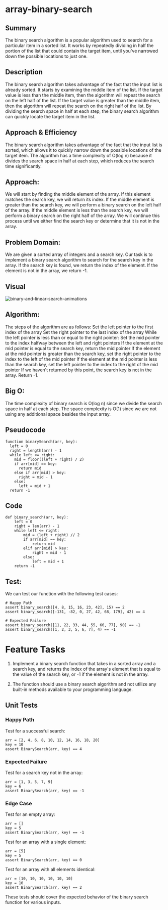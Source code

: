 # array-binary-search

## Summary
The binary search algorithm is a popular algorithm used to search for a particular item in a sorted list. It works by repeatedly dividing in half the portion of the list that could contain the target item, until you've narrowed down the possible locations to just one.

## Description
The binary search algorithm takes advantage of the fact that the input list is already sorted. It starts by examining the middle item of the list. If the target value is less than the middle item, then the algorithm will repeat the search on the left half of the list. If the target value is greater than the middle item, then the algorithm will repeat the search on the right half of the list. By dividing the search space in half at each step, the binary search algorithm can quickly locate the target item in the list.

## Approach & Efficiency
The binary search algorithm takes advantage of the fact that the input list is sorted, which allows it to quickly narrow down the possible locations of the target item. The algorithm has a time complexity of O(log n) because it divides the search space in half at each step, which reduces the search time significantly.



## Approach:
We will start by finding the middle element of the array. If this element matches the search key, we will return its index. If the middle element is greater than the search key, we will perform a binary search on the left half of the array. If the middle element is less than the search key, we will perform a binary search on the right half of the array. We will continue this process until we either find the search key or determine that it is not in the array.

## Problem Domain:
We are given a sorted array of integers and a search key. Our task is to implement a binary search algorithm to search for the search key in the array. If the search key is found, we return the index of the element. If the element is not in the array, we return -1.

## Visual
![binary-and-linear-search-animations](https://user-images.githubusercontent.com/60603704/230966462-7d17e971-723f-4a04-8406-1930bb8ba8db.gif)
## Algorithm:
The steps of the algorithm are as follows:
Set the left pointer to the first index of the array
Set the right pointer to the last index of the array
While the left pointer is less than or equal to the right pointer:
Set the mid pointer to the index halfway between the left and right pointers
If the element at the mid pointer is equal to the search key, return the mid pointer
If the element at the mid pointer is greater than the search key, set the right pointer to the index to the left of the mid pointer
If the element at the mid pointer is less than the search key, set the left pointer to the index to the right of the mid pointer
If we haven't returned by this point, the search key is not in the array. Return -1.
## Big O:
The time complexity of binary search is O(log n) since we divide the search space in half at each step. The space complexity is O(1) since we are not using any additional space besides the input array.

## Pseudocode
```
function binarySearch(arr, key):
  left = 0
  right = length(arr) - 1
  while left <= right:
    mid = floor((left + right) / 2)
    if arr[mid] == key:
      return mid
    else if arr[mid] > key:
      right = mid - 1
    else:
      left = mid + 1
  return -1

```
## Code
```
def binary_search(arr, key):
    left = 0
    right = len(arr) - 1
    while left <= right:
        mid = (left + right) // 2
        if arr[mid] == key:
            return mid
        elif arr[mid] > key:
            right = mid - 1
        else:
            left = mid + 1
    return -1

```

## Test:
We can test our function with the following test cases:
```
# Happy Path
assert binary_search([4, 8, 15, 16, 23, 42], 15) == 2
assert binary_search([-131, -82, 0, 27, 42, 68, 179], 42) == 4

# Expected Failure
assert binary_search([11, 22, 33, 44, 55, 66, 77], 90) == -1
assert binary_search([1, 2, 3, 5, 6, 7], 4) == -1

```
# Feature Tasks
1. Implement a binary search function that takes in a sorted array and a search key, and returns the index of the array's element that is equal to the value of the search key, or -1 if the element is not in the array.

2. The function should use a binary search algorithm and not utilize any built-in methods available to your programming language.

## Unit Tests
### Happy Path

Test for a successful search:
```
arr = [2, 4, 6, 8, 10, 12, 14, 16, 18, 20]
key = 10
assert BinarySearch(arr, key) == 4

```
### Expected Failure
Test for a search key not in the array:

```
arr = [1, 3, 5, 7, 9]
key = 6
assert BinarySearch(arr, key) == -1

```

### Edge Case
Test for an empty array:

```
arr = []
key = 5
assert BinarySearch(arr, key) == -1

```

Test for an array with a single element:

```
arr = [5]
key = 5
assert BinarySearch(arr, key) == 0

```

Test for an array with all elements identical:

```
arr = [10, 10, 10, 10, 10, 10]
key = 10
assert BinarySearch(arr, key) == 2

```
These tests should cover the expected behavior of the binary search function for various inputs.
